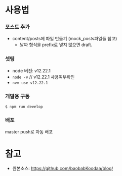 # 사용법

### 포스트 추가

- content/posts에 파일 만들기 (mock_posts파일들 참고)
  - 날짜 형식을 prefix로 넣지 않으면 draft.

### 셋팅

- node 버전: v12.22.1
- `node -v` // v12.22.1 사용여부확인
- `nvm use v12.22.1`

### 개발용 구동

`$ npm run develop`

### 배포

master push로 자동 배포

# 참고

- 원본소스: https://github.com/baobabKoodaa/blog/

